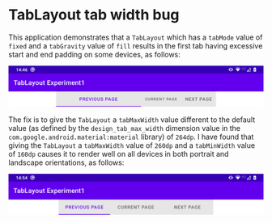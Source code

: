 # TabLayout tab width bug

This application demonstrates that a `TabLayout` which has a `tabMode` value of `fixed` and a `tabGravity` value of `fill` results in the first tab having excessive start and end padding on some devices, as follows:

![Screenshot of TabLayout bug](TabLayoutBugScreenshot.png)

The fix is to give the `TabLayout` a `tabMaxWidth` value different to the default value (as defined by the `design_tab_max_width` dimension value in the `com.google.android.material:material` library) of `264dp`.
I have found that giving the `TabLayout` a `tabMaxWidth` value of `260dp` and a `tabMinWidth` value of `160dp` causes it to render well on all devices in both portrait and landscape orientations, as follows:

![Screenshot of TabLayout workaround](TabLayoutWorkaroundScreenshot.png)
